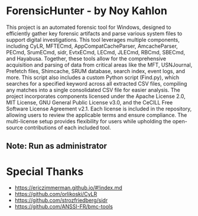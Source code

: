# ForensicHunter - by Noy Kahlon
This project is an automated forensic tool for Windows, designed to efficiently gather key forensic artifacts and parse various system files to support digital investigations.
This tool leverages multiple components, including CyLR, MFTECmd, AppCompatCacheParser, AmcacheParser, PECmd, SrumECmd, sidr, EvtxECmd, LECmd, JLECmd, RBCmd, SBECmd, and Hayabusa.
Together, these tools allow for the comprehensive acquisition and parsing of data from critical areas like the MFT, USNJournal, Prefetch files, Shimcache, SRUM database, search index, event logs, and more.
This script also includes a custom Python script (Find.py), which searches for a specified keyword across all extracted CSV files, compiling any matches into a single consolidated CSV file for easier analysis.
The project incorporates components licensed under the Apache License 2.0, MIT License, GNU General Public License v3.0, and the CeCILL Free Software License Agreement v2.1. Each license is included in the repository, allowing users to review the applicable terms and ensure compliance.
The multi-license setup provides flexibility for users while upholding the open-source contributions of each included tool.
## Note: Run as administrator



# Special Thanks
- https://ericzimmerman.github.io/#!index.md
- https://github.com/orlikoski/CyLR
- https://github.com/strozfriedberg/sidr
- https://github.com/ANSSI-FR/bmc-tools
